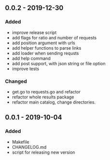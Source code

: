
## 0.0.2 - 2019-12-30

### Added
- improve release script
- add flags for ratio and number of requests
- add position argument with urls
- add helper functions to parse links
- add loader when sending requsts
- add help command
- add post support, with json string or file option
- improve tests

### Changed
- get.go to requests.go and refactor
- refactor whole results package
- refactor main catalog, change directories.

## 0.0.1 - 2019-10-04
### Added
- Makefile
- CHANGELOG.md
- script for releasing new version